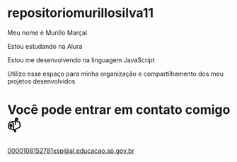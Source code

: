 # repositoriomurillosilva11
Meu nome é Murillo Marçal

Estou estudando na Alura

Estou me desenvolvendo na linguagem JavaScript

Utilizo esse espaço para minha organização e compartilhamento dos meu projetos desenvolvidos

# Você pode entrar em contato comigo 📫

0000108152781xsp@al.educacao.sp.gov.br
